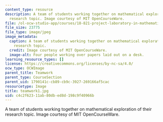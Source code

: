 ```yaml
---
content_type: resource
description: A team of students working together on mathematical exploration of their
  research topic. Image courtesy of MIT OpenCourseWare.
file: /ol-ocw-studio-app/courses/18-821-project-laboratory-in-mathematics-spring-2013/c4c2f62311ab80dbed8d198c9f40966b_teamwork1.jpg
file_size: 23775
file_type: image/jpeg
image_metadata:
  caption: A team of students working together on mathematical exploration of their
    research topic.
  credit: Image courtesy of MIT OpenCourseWare.
  image-alt: Four people working over papers laid out on a desk.
learning_resource_types: []
license: https://creativecommons.org/licenses/by-nc-sa/4.0/
ocw_type: OCWImage
parent_title: Teamwork
parent_type: CourseSection
parent_uid: 1790141c-cb89-cb9c-3927-269166af5cac
resourcetype: Image
title: teamwork1.jpg
uid: c4c2f623-11ab-80db-ed8d-198c9f40966b
---
```

A team of students working together on mathematical exploration of their research topic. Image courtesy of MIT OpenCourseWare.